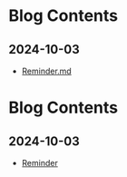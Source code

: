 # Blog Contents
## 2024-10-03
- [Reminder.md](Reminder.md)
# Blog Contents
## 2024-10-03
- [Reminder](Reminder.md)
